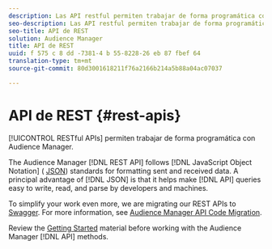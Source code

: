 ```yaml
---
description: Las API restful permiten trabajar de forma programática con Audience Manager.
seo-description: Las API restful permiten trabajar de forma programática con Audience Manager.
seo-title: API de REST
solution: Audience Manager
title: API de REST
uuid: f 575 c 8 dd -7381-4 b 55-8228-26 eb 87 fbef 64
translation-type: tm+mt
source-git-commit: 80d3001618211f76a2166b214a5b88a04ac07037

---
```



# API de REST {#rest-apis}

[!UICONTROL RESTful APIs] permiten trabajar de forma programática con Audience Manager.

The Audience Manager [!DNL REST API] follows [!DNL JavaScript Object Notation] ( [JSON](https://www.json.org/)) standards for formatting sent and received data. A principal advantage of [!DNL JSON] is that it helps make [!DNL API] queries easy to write, read, and parse by developers and machines.

To simplify your work even more, we are migrating our REST APIs to [Swagger](https://swagger.io/solutions/api-documentation/). For more information, see [Audience Manager API Code Migration](/help/using/api/api-swagger-migration.md).

Review the [Getting Started](../../api/rest-api-main/aam-api-getting-started.md#getting-started-with-rest-apis) material before working with the Audience Manager [!DNL API] methods.
